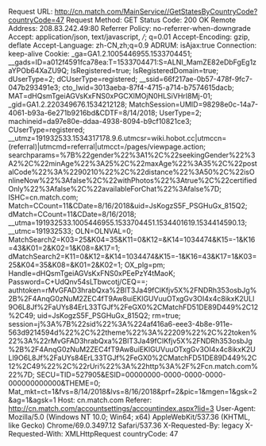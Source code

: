 Request URL: http://cn.match.com/MainService//GetStatesByCountryCode?countryCode=47
Request Method: GET
Status Code: 200 OK
Remote Address: 208.83.242.49:80
Referrer Policy: no-referrer-when-downgrade
Accept: application/json, text/javascript, */*; q=0.01
Accept-Encoding: gzip, deflate
Accept-Language: zh-CN,zh;q=0.9
ADRUM: isAjax:true
Connection: keep-alive
Cookie: _ga=GA1.2.1005446955.1533704451; __gads=ID=a012f4591fca78ea:T=1533704471:S=ALNI_MamZE82eDbFgEg1zaYPOb64XaZU9Q; IsRegistered=true; IsRegisteredDomain=true; dUserType=2; dCUserType=registered; __ssid=66f217ae-0b57-478f-9fc7-047b293491e3; cto_lwid=3013aeba-87f4-4715-a714-b7574615dacb; MAT=dHQsmTgeiAGVsKxFNS0xPGCXlMOjN0HLSiVHrI8Mj-01; _gid=GA1.2.220349676.1534212128; MatchSession=UMID=98298e0c-14a7-4061-b93a-6e271b9216bd&CDTF=8/14/2018; UserType=2; machineid=da97e80e-ddaa-4938-8094-b9cf10821ce3; CUserType=registered; __utmz=191932533.1534317178.9.6.utmcsr=wiki.hobot.cc|utmccn=(referral)|utmcmd=referral|utmcct=/pages/viewpage.action; searchparams=%7B%22gender%22%3A1%2C%22seekingGender%22%3A2%2C%22minAge%22%3A25%2C%22maxAge%22%3A35%2C%22postalCode%22%3A%2290210%22%2C%22distance%22%3A50%2C%22isOnlineNow%22%3Afalse%2C%22withPhotos%22%3Atrue%2C%22certifiedOnly%22%3Afalse%2C%22availableForChat%22%3Afalse%7D; ISHC=cn.match.com; Match=CCount=11&CDate=8/16/2018&uid=JsKogzS5F_PSGHuGx_815Q2; dMatch=CCount=11&CDate=8/16/2018; __utma=191932533.1005446955.1533704451.1534401619.1534414590.13; __utmc=191932533; OLN=OLNVAL=0; MatchSearch2=K03=25&K04=35&K11=0&K12=&K14=1034474&K15=-1&K16=43&K01=2&K02=1&K08=&K17=1; dMatchSearch2=K11=0&K12=&K14=1034474&K15=-1&K16=43&K17=1&K03=25&K04=35&K08=&K01=2&K02=1; OX_plg=pm; Handle=dHQsmTgeiAGVsKxFNS0xPEePzY4tMaoK; Password=C+UdQnv54sLTbwcotj/CEQ==; authtoken=rMvGFAD3hrabQxa%2BlT3Ja49fClKfjv5X%2FNDRh353osbJg%2B%2F4AnqG0zNuM2ZEC4fT9Aw8uiEKlGUVuuOTxgGv3OI4x4c8ikxK2ULl9O6L8Jf%2FaUYs84ErL33TGJf%2FeGX0%2CMatchFD51DE89D449%2C12%2C49; uid=JsKogzS5F_PSGHuGx_815Q2; rm=true; session=j%3A%7B%22sid%22%3A%224af416a6-eee3-4b8e-911e-563d9214594d%22%2C%22theme%22%3A%22209%22%2C%22token%22%3A%22rMvGFAD3hrabQxa%2BlT3Ja49fClKfjv5X%2FNDRh353osbJg%2B%2F4AnqG0zNuM2ZEC4fT9Aw8uiEKlGUVuuOTxgGv3OI4x4c8ikxK2ULl9O6L8Jf%2FaUYs84ErL33TGJf%2FeGX0%2CMatchFD51DE89D449%2C12%2C49%22%2C%22rUri%22%3A%22http%3A%2F%2Fcn.match.com%22%7D; SECU=TID=527905&ESID=00000000-0000-0000-0000-000000000000&THEME=0; Mat_mkt=ct=1&fvs=8/14/2018&lvs=8/16/2018&prf=2&pic=1&mgen=1&gsk=2&ag=1&agsk=1
Host: cn.match.com
Referer: http://cn.match.com/accountsettings/accountindex.aspx?lid=3
User-Agent: Mozilla/5.0 (Windows NT 10.0; Win64; x64) AppleWebKit/537.36 (KHTML, like Gecko) Chrome/69.0.3497.12 Safari/537.36
X-Requested-By: legacy
X-Requested-With: XMLHttpRequest
countryCode: 47
